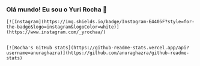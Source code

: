 ### Olá mundo! Eu sou o Yuri Rocha 👋
    
    [![Instagram](https://img.shields.io/badge/Instagram-E4405F?style=for-the-badge&logo=instagram&logoColor=white)] (https://www.instagram.com/_yrochaa/)


    [![Rocha's GitHub stats](https://github-readme-stats.vercel.app/api?username=anuraghazra)](https://github.com/anuraghazra/github-readme-stats)